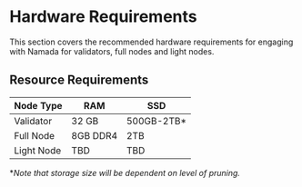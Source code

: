 # Hardware Requirements

This section covers the recommended hardware requirements for engaging with Namada for validators, full nodes and light nodes. 

## Resource Requirements

| Node Type  | RAM      | SSD        |
| ---------- | -------- | ---------- |
| Validator  | 32 GB    | 500GB-2TB* |
| Full Node  | 8GB DDR4 | 2TB        |
| Light Node | TBD      | TBD        |

**Note that storage size will be dependent on level of pruning.*


